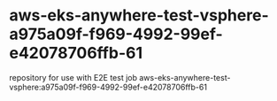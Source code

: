 # aws-eks-anywhere-test-vsphere-a975a09f-f969-4992-99ef-e42078706ffb-61
repository for use with E2E test job aws-eks-anywhere-test-vsphere:a975a09f-f969-4992-99ef-e42078706ffb-61
